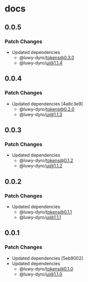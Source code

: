 # docs

## 0.0.5

### Patch Changes

- Updated dependencies
  - @luwy-dyro/tokens@0.3.0
  - @luwy-dyro/ui@1.1.4

## 0.0.4

### Patch Changes

- Updated dependencies [4a8c3e9]
  - @luwy-dyro/tokens@0.2.0
  - @luwy-dyro/ui@1.1.3

## 0.0.3

### Patch Changes

- Updated dependencies
  - @luwy-dyro/tokens@0.1.2
  - @luwy-dyro/ui@1.1.2

## 0.0.2

### Patch Changes

- Updated dependencies
  - @luwy-dyro/tokens@0.1.1
  - @luwy-dyro/ui@1.1.1

## 0.0.1

### Patch Changes

- Updated dependencies [5eb9002]
- Updated dependencies
  - @luwy-dyro/tokens@0.1.0
  - @luwy-dyro/ui@1.1.0
